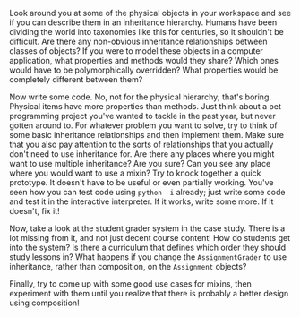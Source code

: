Look around you at some of the physical objects in your workspace and  see if you can describe them in an inheritance hierarchy. Humans have  been dividing the world into taxonomies like this for centuries, so it  shouldn't be difficult. Are there any non-obvious inheritance  relationships between classes of objects? If you were to model these  objects in a computer application, what properties and methods would  they share? Which ones would have to be polymorphically overridden? What  properties would be completely different between them?

Now write  some code. No, not for the physical hierarchy; that's boring. Physical  items have more properties than methods. Just think about a pet  programming project you've wanted to tackle in the past year, but never  gotten around to. For whatever problem you want to solve, try to think  of some basic inheritance relationships and then implement them. Make  sure that you also pay attention to the sorts of relationships that you  actually don't need to use inheritance for. Are there any places where  you might want to use multiple inheritance? Are you sure? Can you see  any place where you would want to use a mixin? Try to knock together a  quick prototype. It doesn't have to be useful or even partially working.  You've seen how you can test code using `python -i` already; just write some code and test it in the interactive interpreter. If it works, write some more. If it doesn't, fix it!

Now,  take a look at the student grader system in the case study. There is a  lot missing from it, and not just decent course content! How do students  get into the system? Is there a curriculum that defines which order  they should study lessons in? What happens if you change the `AssignmentGrader` to use inheritance, rather than composition, on the `Assignment` objects?

Finally,  try to come up with some good use cases for mixins, then experiment  with them until you realize that there is probably a better design using  composition!